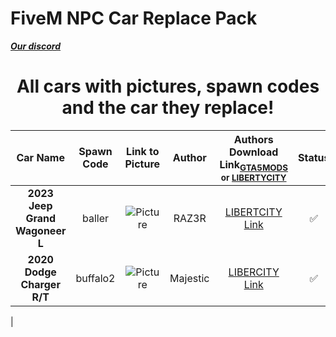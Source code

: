 # FiveM NPC Car Replace Pack
[***Our discord***](https://discord.gg/6NrRvSjAg2)

<center><h1>All cars with pictures, spawn codes and the car  they replace!</h1></center>

| Car Name | Spawn Code  | Link to Picture | Author | Authors Download Link<sub>[GTA5MODS](https://gta5-mods.com/) or [LIBERTYCITY](https://www.libertycity.net/)</sub> | Status | Vehicle Replaced |
| :-: | :-: | :-: | :-: | :-: | :-: | :-: |
| **2023 Jeep Grand Wagoneer L** | baller | ![Picture](https://files.libertycity.net/download/gta5_jeep/thumbs/2024-07/2023-jeep-grand-wagoneer-l_1721820225_556999.jpg) | RAZ3R | [LIBERTCITY Link](https://libertycity.net/files/gta-5/211356-2023-jeep-grand-wagoneer-l.html) | ✅ | ![Picture](https://docs.fivem.net/vehicles/baller.webp)
| **2020 Dodge Charger R/T** | buffalo2 | ![Picture](https://files.libertycity.net/download/gta5_dodge/thumbs/2023-09/2020-dodge-charger_1693749753_469254.jpg) | Majestic | [LIBERCITY Link](https://libertycity.net/files/gta-5/196870-2020-dodge-charger.html) | ✅ | ![Picture](https://docs.fivem.net/vehicles/buffalo2.webp) |
| 

